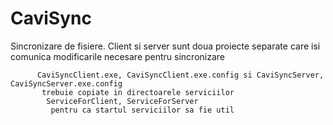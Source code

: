 # CaviSync
Sincronizare de fisiere. Client si server sunt doua proiecte separate care isi comunica modificarile necesare pentru sincronizare

          CaviSyncClient.exe, CaviSyncClient.exe.config si CaviSyncServer, CaviSyncServer.exe.config 
           trebuie copiate in directoarele serviciilor 
            ServiceForClient, ServiceForServer
             pentru ca startul serviciilor sa fie util
